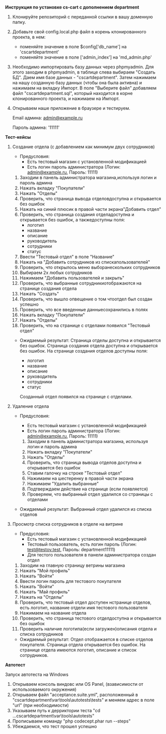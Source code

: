 <b>Инструкция по установке cs-cart с дополнением department</b>

1. Клонируйте репозиторий с переданной ссылки в вашу доменную папку.
2. Добавьте свой config.local.php файл в корень клонированного проекта, в нем:

    + поменяйте значение в поле $config['db_name'] на 'cscartdepartment'
    + поменяйте значение в поле ['admin_index'] на 'md_admin.php'

3. Необходимо импортировать базу данных через phpmyadmin. Для этого заходим в phpmyadmin, в таблице слева выбираем "Создать БД". Даем имя базе данных - "cscartdepartment". Затем нажимаем на нашу созданную базу данных (чтобы она была активна) и нажимаем на вкладку Импорт. В поле "Выберите файл" добавляем файл "cscartdepartment.sql", который находится в корне клонированного проекта, и нажимаем на Импорт.

4. Открываем наше приложение в браузере и тестируем.

    Email админа: admin@example.ru
    
    Пароль админа: '11111'


<b>Тест-кейсы</b>

1. Создание отдела (с добавлением как минимум двух сотрудников)
    + Предусловия: 
        - Есть тестовый магазин с установленной модификацией
        - Есть логин пароль администратора (Логин: admin@example.ru, Пароль: 11111)

    1. Заходим в панель администратора магазина,используя логин и пароль админа
    2. Нажать вкладку "Покупатели"
    3. Нажать "Отделы"
    4. Проверить, что страница вывода отделовдоступна и открывается без ошибок
    5. Нажать на синий плюсик в правой части экрана"Добавить отдел"
    6. Проверить, что страница создания отделадоступна и открывается без ошибок, а такжедоступны поля:
        - логотип
        - название
        - описание
        - руководитель
        - сотрудники
        - статус
    7. Ввести "Тестовый отдел" в поле "Название"
    8. Нажать на "Добавить сотрудников из спискапользователей"
    9. Проверить, что открылось меню выборанескольких сотрудников
    10. Выбираем 2х любых сотрудников
    11. Нажимаем "Добавить пользователей и закрыть"
    12. Проверить, что выбранные сотрудникиотображаются на странице создания отдела
    13. Нажать "Создать"
    14. Проверить, что вышло опвещение о том чтоотдел был создан успешно
    15. Проверить, что все введенные данныесохранились в полях
    16. Нажать вкладку "Покупатели"
    17. Нажать "Отделы"
    18. Проверить, что на странице с отделами появился "Тестовый отдел"

    + Ожидаемый результат: Страница отделы доступна и открывается без ошибок. Страница создания отдела доступна и открывается без ошибок. На странице создания отделов доступны поля:
        - логотип
        - название
        - описание
        - руководитель
        - сотрудники
        - статус

        Созданный отдел появился на странице с отделами.


2. Удаление отдела
    + Предусловия: 
        - Есть тестовый магазин с установленной модификацией
        - Есть логин пароль администратора (Логин: admin@example.ru, Пароль: 11111)

        1. Заходим в панель администратора магазина, используя логин и пароль админа
        2. Нажать вкладку "Покупатели"
        3. Нажать "Отделы"
        4. Проверить, что страница вывода отделов доступна и открывается без ошибок
        5. Ставим галочку на строке "Тестовый отдел" 
        6. Нажимаем на шестеренку в правой части экрана
        7. Нажимаем "Удалить выбранные" 
        8. Подтверждаем действие на странице (если появляется)
        9. Проверяем, что выбранный отдел удалился со страницы с отделами

    + Ожидаемый результат: Выбранный отдел удалился из списка отделов


3. Просмотр списка сотрудников в отделе на витрине
    + Предусловия:
        - Есть тестовый магазин с установленной модификацией
        - Тестовый пользователь, есть логин пароль (Логин: test@testov.test, Пароль: department11111)
        - Для тестого пользователя в панели администратора создан отдел

    1. Заходим на главную страницу ветрины магазина
    2. Нажать "Мой профиль"
    3. Нажать "Войти"
    4. Ввести логин пароль для тестового покупателя
    5. Нажать "Войти"
    6. Нажать "Май профиль"
    7. Нажать на "Отделы"
    8. Проверить, что тестовый отдел доступен нстранице отделов, есть логотип, название отдели имя тестового пользователя
    9. Нажимаем на название отдела
    10. Проверить, что страница тестового отделдоступна и открывается без ошибок
    11. Проверить наличие логотипа(если загружен)описания отдела и списка сотрудников

    + Ожидаемый результат: Отдел отображается в списке отделов покупателя. Страница отдела открывается без ошибок. На странице отдела имеются логотип, описание и список сотрудников.


<b>Автотест</b>

 Запуск автотеста на Windows

1. Открываем консоль виндовс или OS Panel, (взависимости от использоваемого окружения)
2. Открываем файл "acceptance.suite.yml", расположенный в "cscartdepartment\var\tools\autotests\tests" и меняем адрес в поле "url" (при необходимости)
3. Указываем путь к дерриктории теста "cd ...cscartdepartment\var\tools\autotests"
4. Прописываем команду "php codecept.phar run --steps"
5. Убеждаемся, что тест прошел успешно



